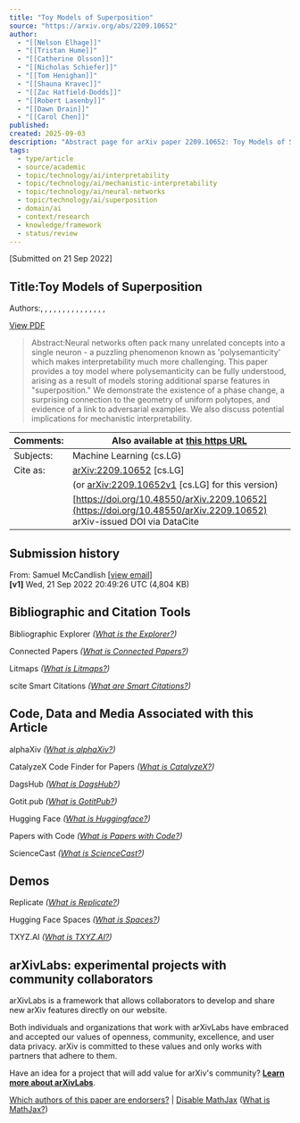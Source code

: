 ```yaml
---
title: "Toy Models of Superposition"
source: "https://arxiv.org/abs/2209.10652"
author:
  - "[[Nelson Elhage]]"
  - "[[Tristan Hume]]"
  - "[[Catherine Olsson]]"
  - "[[Nicholas Schiefer]]"
  - "[[Tom Henighan]]"
  - "[[Shauna Kravec]]"
  - "[[Zac Hatfield-Dodds]]"
  - "[[Robert Lasenby]]"
  - "[[Dawn Drain]]"
  - "[[Carol Chen]]"
published:
created: 2025-09-03
description: "Abstract page for arXiv paper 2209.10652: Toy Models of Superposition"
tags:
  - type/article
  - source/academic
  - topic/technology/ai/interpretability
  - topic/technology/ai/mechanistic-interpretability
  - topic/technology/ai/neural-networks
  - topic/technology/ai/superposition
  - domain/ai
  - context/research
  - knowledge/framework
  - status/review
---
```

\[Submitted on 21 Sep 2022\]

## Title:Toy Models of Superposition

Authors:, , , , , , , , , , , , , , ,

[View PDF](https://arxiv.org/pdf/2209.10652)

> Abstract:Neural networks often pack many unrelated concepts into a single neuron - a puzzling phenomenon known as 'polysemanticity' which makes interpretability much more challenging. This paper provides a toy model where polysemanticity can be fully understood, arising as a result of models storing additional sparse features in "superposition." We demonstrate the existence of a phase change, a surprising connection to the geometry of uniform polytopes, and evidence of a link to adversarial examples. We also discuss potential implications for mechanistic interpretability.

| Comments: | Also available at [this https URL](https://transformer-circuits.pub/2022/toy_model/index.html) |
| --- | --- |
| Subjects: | Machine Learning (cs.LG) |
| Cite as: | [arXiv:2209.10652](https://arxiv.org/abs/2209.10652) \[cs.LG\] |
|  | (or [arXiv:2209.10652v1](https://arxiv.org/abs/2209.10652v1) \[cs.LG\] for this version) |
|  | [https://doi.org/10.48550/arXiv.2209.10652](https://doi.org/10.48550/arXiv.2209.10652)  arXiv-issued DOI via DataCite |

## Submission history

From: Samuel McCandlish \[[view email](https://arxiv.org/show-email/df0fa1c4/2209.10652)\]  
**\[v1\]** Wed, 21 Sep 2022 20:49:26 UTC (4,804 KB)  

## Bibliographic and Citation Tools

Bibliographic Explorer *([What is the Explorer?](https://info.arxiv.org/labs/showcase.html#arxiv-bibliographic-explorer))*

Connected Papers *([What is Connected Papers?](https://www.connectedpapers.com/about))*

Litmaps *([What is Litmaps?](https://www.litmaps.co/))*

scite Smart Citations *([What are Smart Citations?](https://www.scite.ai/))*

## Code, Data and Media Associated with this Article

alphaXiv *([What is alphaXiv?](https://alphaxiv.org/))*

CatalyzeX Code Finder for Papers *([What is CatalyzeX?](https://www.catalyzex.com/))*

DagsHub *([What is DagsHub?](https://dagshub.com/))*

Gotit.pub *([What is GotitPub?](http://gotit.pub/faq))*

Hugging Face *([What is Huggingface?](https://huggingface.co/huggingface))*

Papers with Code *([What is Papers with Code?](https://paperswithcode.com/))*

ScienceCast *([What is ScienceCast?](https://sciencecast.org/welcome))*

## Demos

Replicate *([What is Replicate?](https://replicate.com/docs/arxiv/about))*

Hugging Face Spaces *([What is Spaces?](https://huggingface.co/docs/hub/spaces))*

TXYZ.AI *([What is TXYZ.AI?](https://txyz.ai/))*

## arXivLabs: experimental projects with community collaborators

arXivLabs is a framework that allows collaborators to develop and share new arXiv features directly on our website.

Both individuals and organizations that work with arXivLabs have embraced and accepted our values of openness, community, excellence, and user data privacy. arXiv is committed to these values and only works with partners that adhere to them.

Have an idea for a project that will add value for arXiv's community? [**Learn more about arXivLabs**](https://info.arxiv.org/labs/index.html).

[Which authors of this paper are endorsers?](https://arxiv.org/auth/show-endorsers/2209.10652) | [Disable MathJax](https://arxiv.org/abs/) ([What is MathJax?](https://info.arxiv.org/help/mathjax.html))